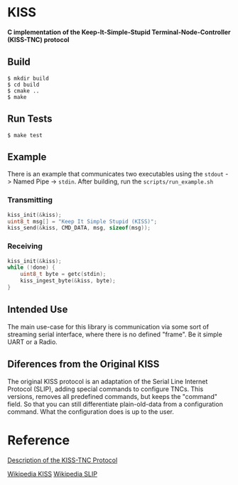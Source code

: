 # KISS

**C implementation of the Keep-It-Simple-Stupid Terminal-Node-Controller (KISS-TNC) protocol**

## Build

```shell
$ mkdir build
$ cd build
$ cmake ..
$ make
```

## Run Tests

```shell
$ make test
```

## Example 

There is an example that communicates two executables using the `stdout` -> Named Pipe -> `stdin`. After building, run the `scripts/run_example.sh`

### Transmitting

```c
kiss_init(&kiss);
uint8_t msg[] = "Keep It Simple Stupid (KISS)";
kiss_send(&kiss, CMD_DATA, msg, sizeof(msg));
```

### Receiving

```c
kiss_init(&kiss);
while (!done) {
    uint8_t byte = getc(stdin);
    kiss_ingest_byte(&kiss, byte);
}
```

## Intended Use

The main use-case for this library is communication via some sort of streaming serial interface, where there is no defined "frame". Be it simple UART or a Radio.

## Diferences from the Original KISS

The original KISS protocol is an adaptation of the Serial Line Internet Protocol (SLIP), adding special commands to configure TNCs. This versions, removes all predefined commands, but keeps the "command" field. So that you can still differentiate plain-old-data from a configuration command. What the configuration does is up to the user.

# Reference
[Description of the KISS-TNC Protocol](http://www.ka9q.net/papers/kiss.html)

[Wikipedia KISS](https://en.wikipedia.org/wiki/KISS_(TNC))
[Wikipedia SLIP](https://en.wikipedia.org/wiki/Serial_Line_Internet_Protocol)